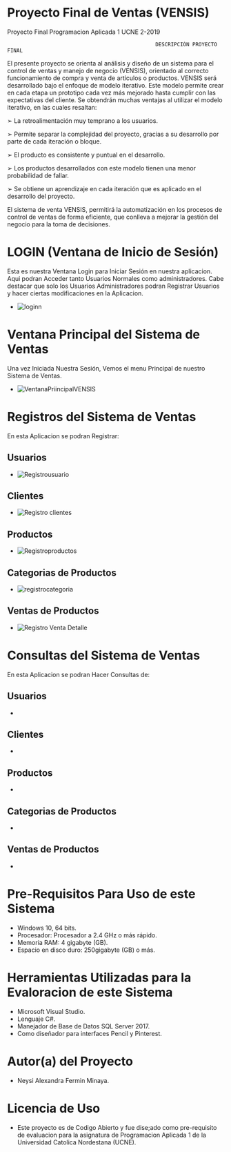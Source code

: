 # Proyecto Final de Ventas (VENSIS)
  Proyecto Final Programacion Aplicada 1 UCNE 2-2019

                                                    DESCRIPCIÓN PROYECTO FINAL
El presente proyecto se orienta al análisis y diseño de un sistema para el control de ventas y manejo de negocio (VENSIS), 
orientado al correcto funcionamiento de compra y venta de artículos o productos.
VENSIS será desarrollado bajo el enfoque de modelo iterativo. Este modelo permite crear 
en cada etapa un prototipo cada vez más mejorado hasta cumplir con las expectativas del cliente.
Se obtendrán muchas ventajas al utilizar el modelo iterativo, en las cuales resaltan:

➢ La retroalimentación muy temprano a los usuarios.

➢ Permite separar la complejidad del proyecto, gracias a su desarrollo por parte de cada iteración o bloque.

➢ El producto es consistente y puntual en el desarrollo.

➢ Los productos desarrollados con este modelo tienen una menor probabilidad de fallar.

➢ Se obtiene un aprendizaje en cada iteración que es aplicado en el desarrollo del proyecto.

El sistema de venta VENSIS, permitirá la automatización en los procesos de control de ventas de forma eficiente,
que conlleva a mejorar la gestión del negocio para la toma de decisiones.

# LOGIN (Ventana de Inicio de Sesión)

Esta es nuestra Ventana Login para Iniciar Sesión en nuestra aplicacion.
Aqui podran Acceder tanto Usuarios Normales como administradores. 
Cabe destacar que solo los Usuarios Administradores
podran Registrar Usuarios y hacer ciertas modificaciones en la Aplicacion.

+ ![loginn](https://user-images.githubusercontent.com/39573906/62433213-7e1a1680-b701-11e9-856f-aa09b96afb3e.PNG)

# Ventana Principal del Sistema de Ventas

Una vez Iniciada Nuestra Sesión, Vemos el menu Principal de nuestro Sistema de Ventas.
+ ![VentanaPriincipalVENSIS](https://user-images.githubusercontent.com/39573906/62434052-0f3ebc80-b705-11e9-99fa-5799da972724.PNG)

# Registros del Sistema de Ventas

En esta Aplicacion se podran Registrar:
## Usuarios
+ ![Registrousuario](https://user-images.githubusercontent.com/39573906/62433678-69d71900-b703-11e9-8bf2-392aabf24eef.PNG)
## Clientes
+ ![Registro clientes](https://user-images.githubusercontent.com/39573906/62433701-82473380-b703-11e9-851e-6c4e6137431b.PNG)
## Productos
+ ![Registroproductos](https://user-images.githubusercontent.com/39573906/62433742-b0c50e80-b703-11e9-9a6c-2e87eaecd122.PNG)
## Categorias de Productos
+ ![registrocategoria](https://user-images.githubusercontent.com/39573906/62433725-9d19a800-b703-11e9-8d0d-5fe3e8a73cbd.PNG)
## Ventas de Productos
+ ![Registro Venta Detalle](https://user-images.githubusercontent.com/39573906/62433709-8c693200-b703-11e9-8fca-013373ad5bdb.PNG)

# Consultas del Sistema de Ventas
En esta Aplicacion se podran Hacer Consultas de:
## Usuarios
+ 
## Clientes
+ 
## Productos
+ 
## Categorias de Productos
+ 
## Ventas de Productos
+ 

# Pre-Requisitos Para Uso de este Sistema
- Windows 10, 64 bits.
- Procesador: Procesador a 2.4 GHz o más rápido.
- Memoria RAM: 4 gigabyte (GB).
- Espacio en disco duro: 250gigabyte (GB) o más.

# Herramientas Utilizadas para la Evaloracion de este Sistema
- Microsoft Visual Studio.
- Lenguaje C#.
- Manejador de Base de Datos SQL Server 2017.
- Como diseñador para interfaces Pencil y Pinterest.

# Autor(a) del Proyecto
- Neysi Alexandra Fermin Minaya. 

# Licencia de Uso
- Este proyecto es de Codigo Abierto y fue dise;ado como pre-requisito de evaluacion para la asignatura de
  Programacion Aplicada 1 de la Universidad Catolica Nordestana (UCNE).


